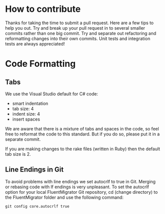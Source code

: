 # How to contribute

Thanks for taking the time to submit a pull request. Here are a few tips to help you out. Try and break up your pull request in to several smaller commits rather than one big commit. Try and separate out refactoring and reformatting changes into their own commits. Unit tests and integration tests are always appreciated!

# Code Formatting

## Tabs

We use the Visual Studio default for C# code: 
* smart indentation
* tab size: 4
* indent size: 4
* insert spaces

We are aware that there is a mixture of tabs and spaces in the code, so feel free to reformat the code to this standard. But if you do so, please put it in a separate commit.

If you are making changes to the rake files (written in Ruby) then the default tab size is 2.

## Line Endings in Git

To avoid problems with line endings we set autocrlf to true in Git. Merging or rebasing code with lf endings is very unpleasant. To set the autocrlf option for your local FluentMigrator Git repository, cd (change directory) to the FluentMigrator folder and use the following command:

<pre><code>git config core.autocrlf true</code></pre>
